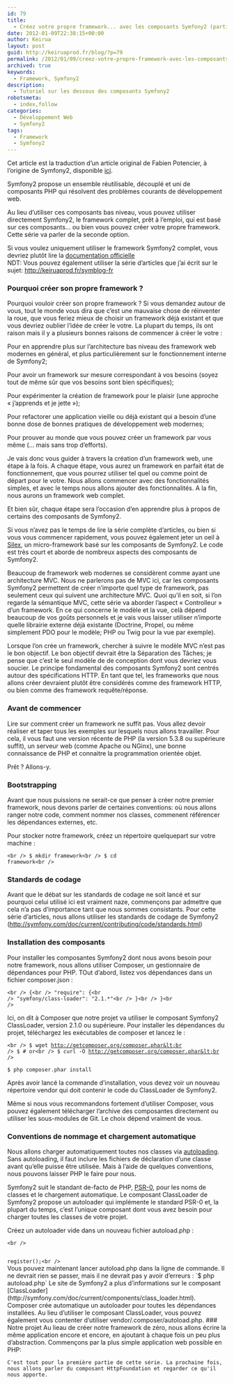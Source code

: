 ```yaml
---
id: 79
title:
  - Créez votre propre framework... avec les composants Symfony2 (partie 1)
date: 2012-01-09T22:38:15+00:00
author: Keirua
layout: post
guid: http://keiruaprod.fr/blog/?p=79
permalink: /2012/01/09/creez-votre-propre-framework-avec-les-composants-symfony2-partie-1/
archived: true
keywords:
  - Framework, Symfony2
description:
  - Tutoriel sur les dessous des composants Symfony2
robotsmeta:
  - index,follow
categories:
  - Développement Web
  - Symfony2
tags:
  - Framework
  - Symfony2
---
```

Cet article est la traduction d&rsquo;un article original de Fabien Potencier, à l&rsquo;origine de Symfony2, disponible [ici](http://fabien.potencier.org/article/50/create-your-own-framework-on-top-of-the-symfony2-components-part-1).

Symfony2 propose un ensemble réutilisable, découplé et uni de composants PHP qui résolvent des problèmes courants de développement web.

Au lieu d&rsquo;utiliser ces composants bas niveau, vous pouvez utiliser directement Symfony2, le framework complet, prêt à l&#8217;emploi, qui est basé sur ces composants&#8230; ou bien vous pouvez créer votre propre framework. Cette série va parler de la seconde option.

Si vous voulez uniquement utiliser le framework Symfony2 complet, vous devriez plutôt lire la [documentation officielle](http://symfony.com/doc)  
NDT: Vous pouvez également utiliser la série d&rsquo;articles que j&rsquo;ai écrit sur le sujet: <http://keiruaprod.fr/symblog-fr><!--more-->

### Pourquoi créer son propre framework ?

Pourquoi vouloir créer son propre framework ? Si vous demandez autour de vous, tout le monde vous dira que c&rsquo;est une mauvaise chose de réinventer la roue, que vous feriez mieux de choisir un framework déjà existant et que vous devriez oublier l&rsquo;idée de créer le votre. La plupart du temps, ils ont raison mais il y a plusieurs bonnes raisons de commencer à créer le votre :

Pour en apprendre plus sur l&rsquo;architecture bas niveau des framework web modernes en général, et plus particulièrement sur le fonctionnement interne de Symfony2;

Pour avoir un framework sur mesure correspondant à vos besoins (soyez tout de même sûr que vos besoins sont bien spécifiques);

Pour expérimenter la création de framework pour le plaisir (une approche « j&rsquo;apprends et je jette »);

Pour refactorer une application vieille ou déjà existant qui a besoin d&rsquo;une bonne dose de bonnes pratiques de développement web modernes;

Pour prouver au monde que vous pouvez créer un framework par vous même (&#8230; mais sans trop d&rsquo;efforts).

Je vais donc vous guider à travers la création d&rsquo;un framework web, une étape à la fois. A chaque étape, vous aurez un framework en parfait état de fonctionnement, que vous pourrez utiliser tel quel ou comme point de départ pour le votre. Nous allons commencer avec des fonctionnalités simples, et avec le temps nous allons ajouter des fonctionnalités. A la fin, nous aurons un framework web complet.

Et bien sûr, chaque étape sera l&rsquo;occasion d&rsquo;en apprendre plus à propos de certains des composants de Symfony2.

Si vous n&rsquo;avez pas le temps de lire la série complète d&rsquo;articles, ou bien si vous vous commencer rapidement, vous pouvez également jeter un oeil à [Silex](http://silex.sensiolabs.org/), un micro-framework basé sur les composants de Symfony2. Le code est très court et aborde de nombreux aspects des composants de Symfony2.

Beaucoup de framework web modernes se considèrent comme ayant une architecture MVC. Nous ne parlerons pas de MVC ici, car les composants Symfony2 permettent de créer n&rsquo;importe quel type de framework, pas seulement ceux qui suivent une architecture MVC. Quoi qu&rsquo;il en soit, si l&rsquo;on regarde la sémantique MVC, cette série va aborder l&rsquo;aspect « Controlleur » d&rsquo;un framework. En ce qui concerne le modèle et la vue, celà dépend beaucoup de vos goûts personnels et je vais vous laisser utiliser n&rsquo;importe quelle librairie externe déjà existante (Doctrine, Propel, ou même simplement PDO pour le modèle; PHP ou Twig pour la vue par exemple).

Lorsque l&rsquo;on crée un framework, chercher à suivre le modèle MVC n&rsquo;est pas le bon objectif. Le bon objectif devrait être la Séparation des Tâches; je pense que c&rsquo;est le seul modèle de de conception dont vous devriez vous soucier. Le principe fondamental des composants Symfony2 sont centrés autour des spécifications HTTP. En tant que tel, les frameworks que nous allons créer devraient plutôt être considérés comme des framework HTTP, ou bien comme des framework requête/réponse.

### Avant de commencer

Lire sur comment créer un framework ne suffit pas. Vous allez devoir réaliser et taper tous les exemples sur lesquels nous allons travailler. Pour cela, il vous faut une version récente de PHP (la version 5.3.8 ou supérieure suffit), un serveur web (comme Apache ou NGinx), une bonne connaissance de PHP et connaitre la programmation orientée objet.

Prêt ? Allons-y.

### Bootstrapping

Avant que nous puissions ne serait-ce que penser à créer notre premier framework, nous devons parler de certaines conventions: où nous allons ranger notre code, comment nommer nos classes, commenent référencer les dépendances externes, etc.

Pour stocker notre framework, créez un répertoire quelquepart sur votre machine :

<code lang="bash">&lt;br />
$ mkdir framework&lt;br />
$ cd framework&lt;br />
</code>

### Standards de codage

Avant que le débat sur les standards de codage ne soit lancé et sur pourquoi celui utilisé ici est vraiment naze, commençons par admettre que cela n&rsquo;a pas d&rsquo;importance tant que nous sommes consistants. Pour cette série d&rsquo;articles, nous allons utiliser les standards de codage de Symfony2 (http://symfony.com/doc/current/contributing/code/standards.html)

### Installation des composants

Pour installer les composantes Symfony2 dont nous avons besoin pour notre framework, nous allons utiliser Composer, un gestionnaire de dépendances pour PHP. TOut d&rsquo;abord, listez vos dépendances dans un fichier composer.json :

<code lang="javascript">&lt;br />
{&lt;br />
	"require": {&lt;br />
		"symfony/class-loader": "2.1.*"&lt;br />
	}&lt;br />
}&lt;br />
</code>

Ici, on dit à Composer que notre projet va utiliser le composant Symfony2 ClassLoader, version 2.1.0 ou supérieure. Pour installer les dépendances du projet, téléchargez les exécutables de composer et lancez le :

<code lang="bash">&lt;br />
$ wget http://getcomposer.org/composer.phar&lt;br />
$ # or&lt;br />
$ curl -O http://getcomposer.org/composer.phar&lt;br />
</code>

<code lang="bash">$ php composer.phar install</code>

Après avoir lancé la commande d&rsquo;installation, vous devez voir un nouveau répertoire vendor qui doit contenir le code du ClassLoader de Symfony2.

Même si nous vous recommandons fortement d&rsquo;utiliser Composer, vous pouvez également télécharger l&rsquo;archive des composantes directement ou utiliser les sous-modules de Git. Le choix dépend vraiment de vous.

### Conventions de nommage et chargement automatique

Nous allons charger automatiquement toutes nos classes via [autoloading](http://fr.php.net/autoload). Sans autoloading, il faut inclure les fichiers de déclaration d&rsquo;une classe avant qu&rsquo;elle puisse être utilisée. Mais à l&rsquo;aide de quelques conventions, nous pouvons laisser PHP le faire pour nous.

Symfony2 suit le standant de-facto de PHP, [PSR-0](https://github.com/php-fig/fig-standards/blob/master/accepted/PSR-0.md), pour les noms de classes et le chargement automatique. Le composant ClassLoader de Symfony2 propose un autoloader qui implémente le standard PSR-0 et, la plupart du temps, c&rsquo;est l&rsquo;unique composant dont vous avez besoin pour charger toutes les classes de votre projet.

Créez un autoloader vide dans un nouveau fichier autoload.php :

<code lang="php">&lt;br />
<?php

// framework/autoload.php

require_once __DIR__.'/vendor/symfony/class-loader/Symfony/Component/ClassLoader/UniversalClassLoader.php';

use Symfony\Component\ClassLoader\UniversalClassLoader;

$loader = new UniversalClassLoader();
$loader->register();&lt;br />
</code>

  
Vous pouvez maintenant lancer autoload.php dans la ligne de commande. Il ne devrait rien se passer, mais il ne devrait pas y avoir d&rsquo;erreurs :

`$ php autoload.php`

Le site de Symfony2 a plus d&rsquo;informations sur le composant [ClassLoader](http://symfony.com/doc/current/components/class_loader.html).

Composer crée automatique un autoloader pour toutes les dépendances installées. Au lieu d&rsquo;utiliser le composant ClassLoader, vous pouvez également vous contenter d&rsquo;utiliser vendor/.composer/autoload.php.

### Notre projet

Au lieau de créer notre framework de zéro, nous allons écrire la même application encore et encore, en ajoutant à chaque fois un peu plus d&rsquo;abstraction. Commençons par la plus simple application web possible en PHP:

<code lang="php"><?php

$input = $_GET['name'];

printf('Hello %s', $input);
</code><br />
C'est tout pour la première partie de cette série. La prochaine fois, nous allons parler du composant HttpFoundation et regarder ce qu'il nous apporte.</p>